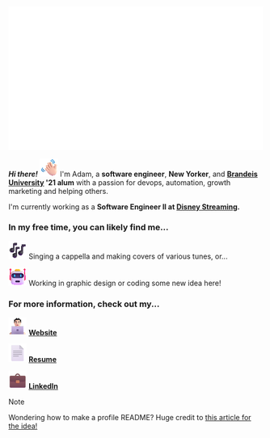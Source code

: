 <p align="center">
  <img src="https://raw.githubusercontent.com/afleishaker/afleishaker/master/assets/header.gif" alt="Adam Fleishaker">
</p>

**_Hi there!_** ![👋](assets/wave.gif) I'm Adam, a **software engineer**, **New Yorker**, and **<a href="http://brandeis.edu">Brandeis University</a> '21 alum** with a passion for devops, automation, growth marketing and helping others.

I'm currently working as a **Software Engineer II at <a href="https://www.disneystreaming.com/">Disney Streaming</a>.**

### In my free time, you can likely find me...

![🎶](assets/music.gif) Singing a cappella and making covers of various tunes, or...

![🤖](assets/robot.gif) Working in graphic design or coding some new idea here!

### For more information, check out my...

![👨🏻‍💻](assets/technologist.gif) <a href="https://adamfleishaker.com/"> **Website**</a>

![📄](assets/page.png) <a href="http://adamfleishaker.com/assets/resume.pdf"> **Resume**</a>

![💼](assets/briefcase.png) <a href="https://www.linkedin.com/in/adamfleishaker/"> **LinkedIn**</a>

> [!NOTE]
> Wondering how to make a profile README? Huge credit to <a
href="https://www.aboutmonica.com/blog/how-to-create-a-github-profile-readme">this article for the idea!</a>
